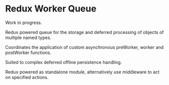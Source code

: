 # Redux Worker Queue

Work in progress.

Redux powered queue for the storage and deferred processing of objects of multiple named types.

Coordinates the application of custom asynchronous preWorker, worker and postWorker functions.

Suited to complex deferred offline persistence handling.

Redux powered as standalone module, alternatively use middleware to act on specified actions.
